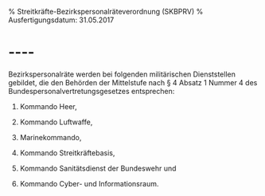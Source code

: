 % Streitkräfte-Bezirkspersonalräteverordnung  (SKBPRV)
% Ausfertigungsdatum: 31.05.2017
 
# ----

Bezirkspersonalräte werden bei folgenden militärischen Dienststellen gebildet, die den Behörden der Mittelstufe nach § 4 Absatz 1 Nummer 4 des Bundespersonalvertretungsgesetzes entsprechen:

1. Kommando Heer,

2. Kommando Luftwaffe,

3. Marinekommando,

4. Kommando Streitkräftebasis,

5. Kommando Sanitätsdienst der Bundeswehr und

6. Kommando Cyber- und Informationsraum.
